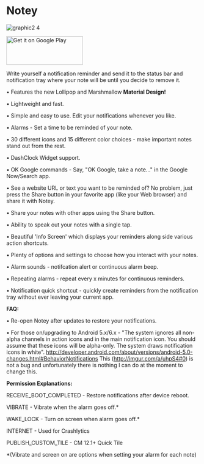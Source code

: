 # Notey
![graphic2 4](https://cloud.githubusercontent.com/assets/5198078/9426284/f22a2e2c-4903-11e5-984b-e6ce83d2ecbb.png)

<a href="https://play.google.com/store/apps/details?id=thomas.jonathan.notey&utm_source=global_co&utm_medium=prtnr&utm_content=Mar2515&utm_campaign=PartBadge&pcampaignid=MKT-Other-global-all-co-prtnr-py-PartBadge-Mar2515-1"><img alt="Get it on Google Play" src="https://play.google.com/intl/en_us/badges/images/generic/en-play-badge.png" height="75" width="200" /></a>

Write yourself a notification reminder and send it to the status bar and notification tray where your note will be until you decide to remove it. 

 
 
• Features the new Lollipop and Marshmallow <b>Material Design!</b> 

• Lightweight and fast.  

• Simple and easy to use.  Edit your notifications whenever you like.  

• Alarms - Set a time to be reminded of your note.

• 30 different icons and 15 different color choices - make important notes stand out from the rest. 

• DashClock Widget support.

• OK Google commands -  Say, "OK Google, take a note..." in the Google Now/Search app.

• See a website URL or text you want to be reminded of? No problem, just press the Share button in your favorite app (like your Web browser) and share it with Notey.

• Share your notes with other apps using the Share button.

• Ability to speak out your notes with a single tap.

• Beautiful 'Info Screen' which displays your reminders along side various action shortcuts.

• Plenty of options and settings to choose how you interact with your notes.

• Alarm sounds - notifcation alert or continuous alarm beep.

• Repeating alarms - repeat every x minutes for continuous reminders.

• Notification quick shortcut - quickly create reminders from the notification tray without ever leaving your current app.




<b>FAQ:</b>

• Re-open Notey after updates to restore your notifications.

• For those on/upgrading to Android 5.x/6.x - "The system ignores all non-alpha channels in action icons and in the main notification icon. You should assume that these icons will be alpha-only. The system draws notification icons in white".
http://developer.android.com/about/versions/android-5.0-changes.html#BehaviorNotifications
This (http://imgur.com/a/uhpS4#0) is not a bug and unfortunately there is nothing I can do at the moment to change this.



<b>Permission Explanations:</b>

RECEIVE_BOOT_COMPLETED - Restore notifications after device reboot.

VIBRATE - Vibrate when the alarm goes off.*  

WAKE_LOCK - Turn on screen when alarm goes off.*

INTERNET - Used for Crashlytics

PUBLISH_CUSTOM_TILE - CM 12.1+ Quick Tile

*(Vibrate and screen on are options when setting your alarm for each note)
